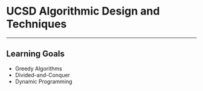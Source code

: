# UCSD Algorithmic Design and Techniques

----

## Learning Goals
* Greedy Algorithms
* Divided-and-Conquer
* Dynamic Programming
